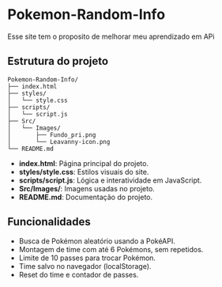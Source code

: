 # Pokemon-Random-Info
Esse site tem o proposito de melhorar meu aprendizado em APi

## Estrutura do projeto
```
Pokemon-Random-Info/
├── index.html
├── styles/
│   └── style.css
├── scripts/
│   └── script.js
├── Src/
│   └── Images/
│       ├── Fundo_pri.png
│       └── Leavanny-icon.png
└── README.md
```
- **index.html**: Página principal do projeto.
- **styles/style.css**: Estilos visuais do site.
- **scripts/script.js**: Lógica e interatividade em JavaScript.
- **Src/Images/**: Imagens usadas no projeto.
- **README.md**: Documentação do projeto.

## Funcionalidades

- Busca de Pokémon aleatório usando a PokéAPI.
- Montagem de time com até 6 Pokémons, sem repetidos.
- Limite de 10 passes para trocar Pokémon.
- Time salvo no navegador (localStorage).
- Reset do time e contador de passes.
